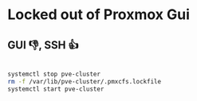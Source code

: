 # Locked out of Proxmox Gui

## GUI 👎, SSH 👍
```bash

systemctl stop pve-cluster
rm -f /var/lib/pve-cluster/.pmxcfs.lockfile
systemctl start pve-cluster
```
